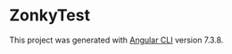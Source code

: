 # ZonkyTest

This project was generated with [Angular CLI](https://github.com/angular/angular-cli) version 7.3.8.
